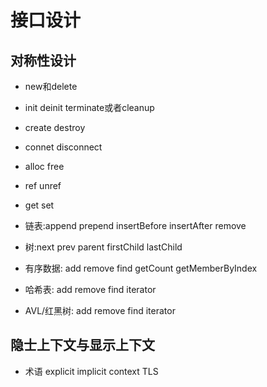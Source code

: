 # 接口设计

## 对称性设计

- new和delete
- init deinit terminate或者cleanup
- create destroy
- connet disconnect
- alloc free
- ref unref
- get set

- 链表:append prepend insertBefore insertAfter remove
- 树:next prev parent firstChild lastChild
- 有序数据: add remove find getCount getMemberByIndex
- 哈希表: add remove find iterator
- AVL/红黑树: add remove find iterator

## 隐士上下文与显示上下文

- 术语 explicit implicit context TLS
